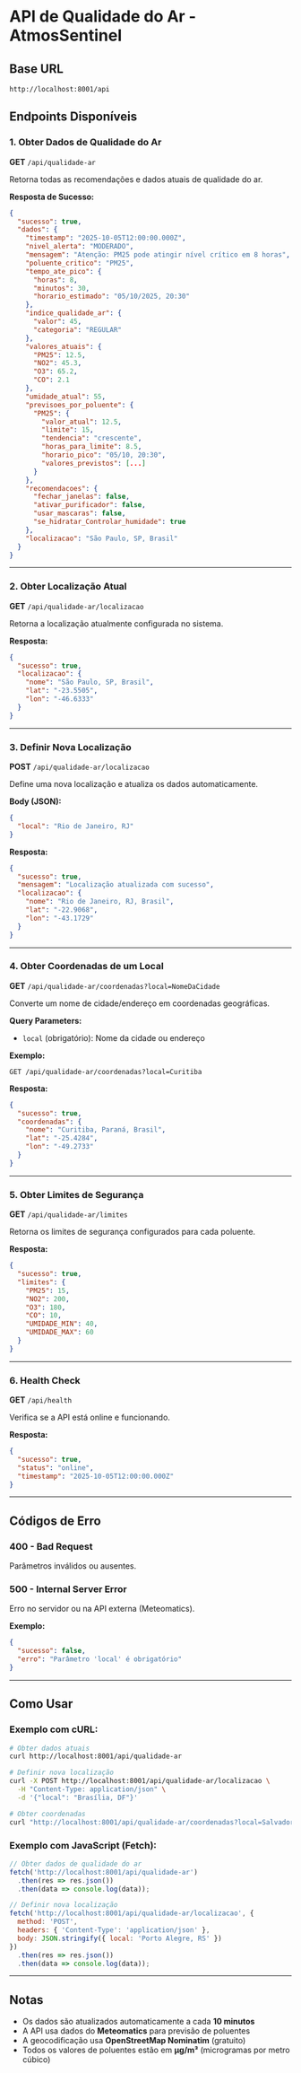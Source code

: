 # API de Qualidade do Ar - AtmosSentinel

## Base URL
```
http://localhost:8001/api
```

## Endpoints Disponíveis

### 1. Obter Dados de Qualidade do Ar
**GET** `/api/qualidade-ar`

Retorna todas as recomendações e dados atuais de qualidade do ar.

**Resposta de Sucesso:**
```json
{
  "sucesso": true,
  "dados": {
    "timestamp": "2025-10-05T12:00:00.000Z",
    "nivel_alerta": "MODERADO",
    "mensagem": "Atenção: PM25 pode atingir nível crítico em 8 horas",
    "poluente_critico": "PM25",
    "tempo_ate_pico": {
      "horas": 8,
      "minutos": 30,
      "horario_estimado": "05/10/2025, 20:30"
    },
    "indice_qualidade_ar": {
      "valor": 45,
      "categoria": "REGULAR"
    },
    "valores_atuais": {
      "PM25": 12.5,
      "NO2": 45.3,
      "O3": 65.2,
      "CO": 2.1
    },
    "umidade_atual": 55,
    "previsoes_por_poluente": {
      "PM25": {
        "valor_atual": 12.5,
        "limite": 15,
        "tendencia": "crescente",
        "horas_para_limite": 8.5,
        "horario_pico": "05/10, 20:30",
        "valores_previstos": [...]
      }
    },
    "recomendacoes": {
      "fechar_janelas": false,
      "ativar_purificador": false,
      "usar_mascaras": false,
      "se_hidratar_Controlar_humidade": true
    },
    "localizacao": "São Paulo, SP, Brasil"
  }
}
```

---

### 2. Obter Localização Atual
**GET** `/api/qualidade-ar/localizacao`

Retorna a localização atualmente configurada no sistema.

**Resposta:**
```json
{
  "sucesso": true,
  "localizacao": {
    "nome": "São Paulo, SP, Brasil",
    "lat": "-23.5505",
    "lon": "-46.6333"
  }
}
```

---

### 3. Definir Nova Localização
**POST** `/api/qualidade-ar/localizacao`

Define uma nova localização e atualiza os dados automaticamente.

**Body (JSON):**
```json
{
  "local": "Rio de Janeiro, RJ"
}
```

**Resposta:**
```json
{
  "sucesso": true,
  "mensagem": "Localização atualizada com sucesso",
  "localizacao": {
    "nome": "Rio de Janeiro, RJ, Brasil",
    "lat": "-22.9068",
    "lon": "-43.1729"
  }
}
```

---

### 4. Obter Coordenadas de um Local
**GET** `/api/qualidade-ar/coordenadas?local=NomeDaCidade`

Converte um nome de cidade/endereço em coordenadas geográficas.

**Query Parameters:**
- `local` (obrigatório): Nome da cidade ou endereço

**Exemplo:**
```
GET /api/qualidade-ar/coordenadas?local=Curitiba
```

**Resposta:**
```json
{
  "sucesso": true,
  "coordenadas": {
    "nome": "Curitiba, Paraná, Brasil",
    "lat": "-25.4284",
    "lon": "-49.2733"
  }
}
```

---

### 5. Obter Limites de Segurança
**GET** `/api/qualidade-ar/limites`

Retorna os limites de segurança configurados para cada poluente.

**Resposta:**
```json
{
  "sucesso": true,
  "limites": {
    "PM25": 15,
    "NO2": 200,
    "O3": 180,
    "CO": 10,
    "UMIDADE_MIN": 40,
    "UMIDADE_MAX": 60
  }
}
```

---

### 6. Health Check
**GET** `/api/health`

Verifica se a API está online e funcionando.

**Resposta:**
```json
{
  "sucesso": true,
  "status": "online",
  "timestamp": "2025-10-05T12:00:00.000Z"
}
```

---

## Códigos de Erro

### 400 - Bad Request
Parâmetros inválidos ou ausentes.

### 500 - Internal Server Error
Erro no servidor ou na API externa (Meteomatics).

**Exemplo:**
```json
{
  "sucesso": false,
  "erro": "Parâmetro 'local' é obrigatório"
}
```

---

## Como Usar

### Exemplo com cURL:

```bash
# Obter dados atuais
curl http://localhost:8001/api/qualidade-ar

# Definir nova localização
curl -X POST http://localhost:8001/api/qualidade-ar/localizacao \
  -H "Content-Type: application/json" \
  -d '{"local": "Brasília, DF"}'

# Obter coordenadas
curl "http://localhost:8001/api/qualidade-ar/coordenadas?local=Salvador"
```

### Exemplo com JavaScript (Fetch):

```javascript
// Obter dados de qualidade do ar
fetch('http://localhost:8001/api/qualidade-ar')
  .then(res => res.json())
  .then(data => console.log(data));

// Definir nova localização
fetch('http://localhost:8001/api/qualidade-ar/localizacao', {
  method: 'POST',
  headers: { 'Content-Type': 'application/json' },
  body: JSON.stringify({ local: 'Porto Alegre, RS' })
})
  .then(res => res.json())
  .then(data => console.log(data));
```

---

## Notas

- Os dados são atualizados automaticamente a cada **10 minutos**
- A API usa dados do **Meteomatics** para previsão de poluentes
- A geocodificação usa **OpenStreetMap Nominatim** (gratuito)
- Todos os valores de poluentes estão em **µg/m³** (microgramas por metro cúbico)

